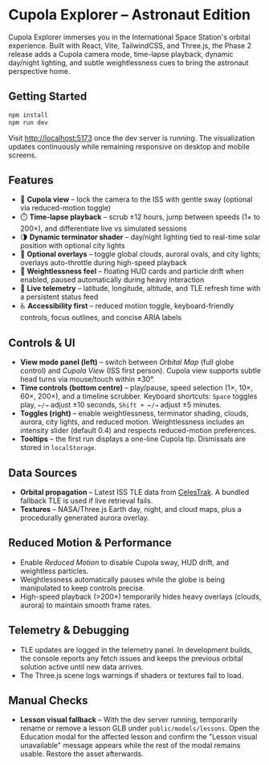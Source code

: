 # Cupola Explorer – Astronaut Edition

Cupola Explorer immerses you in the International Space Station's orbital experience. Built with React, Vite, TailwindCSS, and Three.js, the Phase 2 release adds a Cupola camera mode, time-lapse playback, dynamic day/night lighting, and subtle weightlessness cues to bring the astronaut perspective home.

## Getting Started

```bash
npm install
npm run dev
```

Visit [http://localhost:5173](http://localhost:5173) once the dev server is running. The visualization updates continuously while remaining responsive on desktop and mobile screens.

## Features

- 🚀 **Cupola view** – lock the camera to the ISS with gentle sway (optional via reduced-motion toggle)
- ⏱️ **Time-lapse playback** – scrub ±12 hours, jump between speeds (1× to 200×), and differentiate live vs simulated sessions
- 🌗 **Dynamic terminator shader** – day/night lighting tied to real-time solar position with optional city lights
- 🌌 **Optional overlays** – toggle global clouds, auroral ovals, and city lights; overlays auto-throttle during high-speed playback
- 🫧 **Weightlessness feel** – floating HUD cards and particle drift when enabled, paused automatically during heavy interaction
- 📡 **Live telemetry** – latitude, longitude, altitude, and TLE refresh time with a persistent status feed
- ♿ **Accessibility first** – reduced motion toggle, keyboard-friendly controls, focus outlines, and concise ARIA labels

## Controls & UI

- **View mode panel (left)** – switch between *Orbital Map* (full globe control) and *Cupola View* (ISS first person). Cupola view supports subtle head turns via mouse/touch within ±30°.
- **Time controls (bottom centre)** – play/pause, speed selection (1×, 10×, 60×, 200×), and a timeline scrubber. Keyboard shortcuts: `Space` toggles play, `←/→` adjust ±10 seconds, `Shift + ←/→` adjust ±5 minutes.
- **Toggles (right)** – enable weightlessness, terminator shading, clouds, aurora, city lights, and reduced motion. Weightlessness includes an intensity slider (default 0.4) and respects reduced-motion preferences.
- **Tooltips** – the first run displays a one-line Cupola tip. Dismissals are stored in `localStorage`.

## Data Sources

- **Orbital propagation** – Latest ISS TLE data from [CelesTrak](https://celestrak.org). A bundled fallback TLE is used if live retrieval fails.
- **Textures** – NASA/Three.js Earth day, night, and cloud maps, plus a procedurally generated aurora overlay.

## Reduced Motion & Performance

- Enable *Reduced Motion* to disable Cupola sway, HUD drift, and weightless particles.
- Weightlessness automatically pauses while the globe is being manipulated to keep controls precise.
- High-speed playback (>200×) temporarily hides heavy overlays (clouds, aurora) to maintain smooth frame rates.

## Telemetry & Debugging

- TLE updates are logged in the telemetry panel. In development builds, the console reports any fetch issues and keeps the previous orbital solution active until new data arrives.
- The Three.js scene logs warnings if shaders or textures fail to load.

## Manual Checks

- **Lesson visual fallback** – With the dev server running, temporarily rename or remove a lesson GLB under `public/models/lessons`. Open the Education modal for the affected lesson and confirm the "Lesson visual unavailable" message appears while the rest of the modal remains usable. Restore the asset afterwards.
